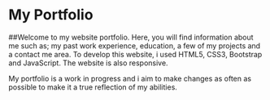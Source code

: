 # My Portfolio

##Welcome to my website portfolio. Here, you will find information about me such as; my past work experience, education, a few of my projects and a contact me area.
To develop this website, i used HTML5, CSS3, Bootstrap and JavaScript. The website is also responsive.

My portfolio is a work in progress and i aim to make changes as often as possible to make it a true reflection of my abilities.
